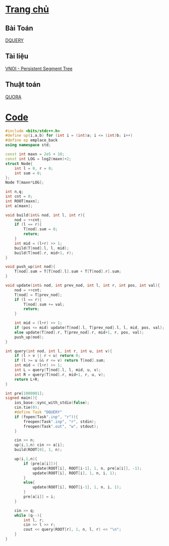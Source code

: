 # [Trang chủ](https://ppap-1264589.github.io/interesting-solution)

## Bài Toán
[DQUERY](https://oj.vnoi.info/problem/dquery)

## Tài liệu

[VNOI - Persistent Segment Tree](https://vnoi.info/wiki/algo/data-structures/persistent-data-structures.md#2-persistent-it)

## Thuật toán

[QUORA](https://www.quora.com/Is-there-any-way-to-solve-the-dquery-problem-on-SPOJ-using-persistent-segment-trees-an-online-solution)

# [Code](https://ideone.com/qlu6x0)
```c++
#include <bits/stdc++.h>
#define up(i,a,b) for (int i = (int)a; i <= (int)b; i++)
#define ep emplace_back
using namespace std;

const int maxn = 2e5 + 10;
const int LOG = log2(maxn)+2;
struct Node{
    int l = 0, r = 0;
    int sum = 0;
};
Node T[maxn*LOG];

int n,q;
int cnt = 0;
int ROOT[maxn];
int a[maxn];

void build(int& nod, int l, int r){
    nod = ++cnt;
    if (l == r){
        T[nod].sum = 0;
        return;
    }
    int mid = (l+r) >> 1;
    build(T[nod].l, l, mid);
    build(T[nod].r, mid+1, r);
}

void push_up(int nod){
    T[nod].sum = T[T[nod].l].sum + T[T[nod].r].sum;
}

void update(int& nod, int prev_nod, int l, int r, int pos, int val){
    nod = ++cnt;
    T[nod] = T[prev_nod];
    if (l == r){
        T[nod].sum += val;
        return;
    }

    int mid = (l+r) >> 1;
    if (pos <= mid) update(T[nod].l, T[prev_nod].l, l, mid, pos, val);
    else update(T[nod].r, T[prev_nod].r, mid+1, r, pos, val);
    push_up(nod);
}

int query(int nod, int l, int r, int u, int v){
    if (l > v || r < u) return 0;
    if (l >= u && r <= v) return T[nod].sum;
    int mid = (l+r) >> 1;
    int L = query(T[nod].l, l, mid, u, v);
    int R = query(T[nod].r, mid+1, r, u, v);
    return L+R;
}

int pre[1000001];
signed main(){
    ios_base::sync_with_stdio(false);
    cin.tie(0);
    #define Task "DQUERY"
    if (fopen(Task".inp", "r")){
        freopen(Task".inp", "r", stdin);
        freopen(Task".out", "w", stdout);
    }

    cin >> n;
    up(i,1,n) cin >> a[i];
    build(ROOT[0], 1, n);

    up(i,1,n){
        if (pre[a[i]]){
            update(ROOT[i], ROOT[i-1], 1, n, pre[a[i]], -1);
            update(ROOT[i], ROOT[i], 1, n, i, 1);
        }
        else{
            update(ROOT[i], ROOT[i-1], 1, n, i, 1);
        }
        pre[a[i]] = i;
    }

    cin >> q;
    while (q--){
        int l, r;
        cin >> l >> r;
        cout << query(ROOT[r], 1, n, l, r) << "\n";
    }
}
```
